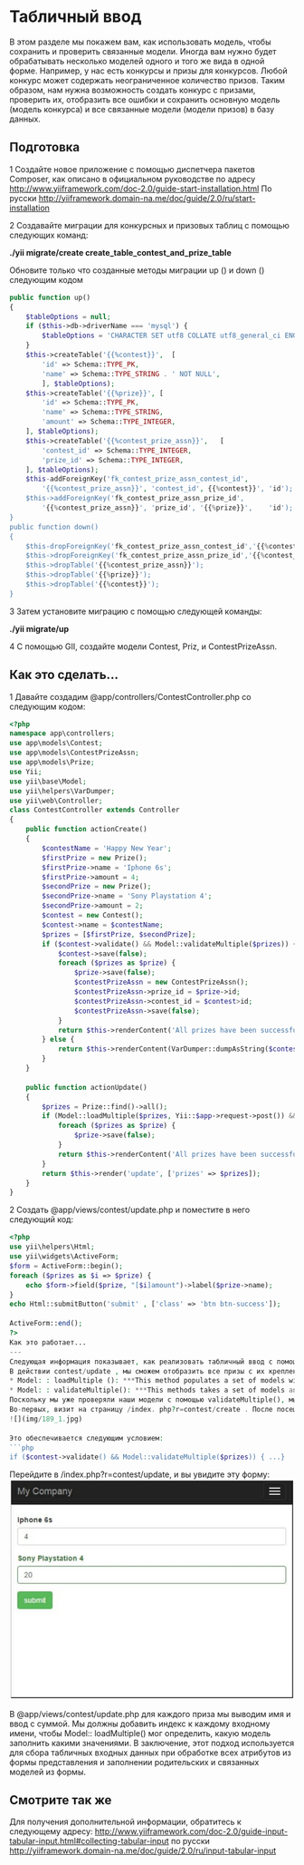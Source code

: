 Табличный ввод
===
В этом разделе мы покажем вам, как использовать модель, чтобы сохранить и проверить связанные модели. Иногда вам нужно будет обрабатывать несколько моделей одного и того же вида в одной форме.
Например, у нас есть конкурсы и призы для конкурсов. Любой конкурс может содержать неограниченное количество призов. Таким образом, нам нужна возможность создать конкурс с призами, проверить их, отобразить все ошибки и сохранить основную модель (модель конкурса) и все связанные модели (модели призов) в базу данных.

Подготовка
---
1  Создайте новое приложение с помощью диспетчера пакетов Composer, как описано в официальном руководстве по адресу <http://www.yiiframework.com/doc-2.0/guide-start-installation.html>  По русски <http://yiiframework.domain-na.me/doc/guide/2.0/ru/start-installation>

2 Создавайте миграции для конкурсных и призовых таблиц с помощью следующих команд:

**./yii migrate/create create_table_contest_and_prize_table**

Обновите только что созданные методы миграции up () и down () следующим кодом
```php
public function up()
{
    $tableOptions = null;
    if ($this->db->driverName === 'mysql') {
        $tableOptions = 'CHARACTER SET utf8 COLLATE utf8_general_ci ENGINE=InnoDB';
    }
    $this->createTable('{{%contest}}',	[
        'id' => Schema::TYPE_PK,
        'name' => Schema::TYPE_STRING .	' NOT NULL',
        ], $tableOptions);
    $this->createTable('{{%prize}}', [
        'id' => Schema::TYPE_PK,
        'name' => Schema::TYPE_STRING,
        'amount' => Schema::TYPE_INTEGER,
    ], $tableOptions);
    $this->createTable('{{%contest_prize_assn}}',	[
        'contest_id' => Schema::TYPE_INTEGER,
        'prize_id' => Schema::TYPE_INTEGER,
    ], $tableOptions);
    $this-addForeignKey('fk_contest_prize_assn_contest_id',
        '{{%contest_prize_assn}}', 'contest_id', {{%contest}}', 'id');
    $this->addForeignKey('fk_contest_prize_assn_prize_id',
        '{{%contest_prize_assn}}', 'prize_id', '{{%prize}}',	'id');
}
public function down()
{
    $this-dropForeignKey('fk_contest_prize_assn_contest_id','{{%contest_prize_assn}}');
    $this->dropForeignKey('fk_contest_prize_assn_prize_id','{{%contest_prize_assn}}');
    $this->dropTable('{{%contest_prize_assn}}');
    $this->dropTable('{{%prize}}');
    $this->dropTable('{{%contest}}');
}
```

3 Затем установите миграцию с помощью следующей команды:

**./yii migrate/up**

4 С помощью GII, создайте модели Contest, Priz, и  ContestPrizeAssn.

Как это сделать...
---

1 Давайте создадим @app/controllers/ContestController.php со следующим кодом:
```php
<?php
namespace app\controllers;
use app\models\Contest;
use app\models\ContestPrizeAssn;
use app\models\Prize;
use Yii;
use yii\base\Model;
use yii\helpers\VarDumper;
use yii\web\Controller;
class ContestController extends Controller
{
    public function actionCreate()
    {
        $contestName = 'Happy New Year';
        $firstPrize = new Prize();
        $firstPrize->name = 'Iphone 6s';
        $firstPrize->amount = 4;
        $secondPrize = new Prize();
        $secondPrize->name = 'Sony Playstation 4';
        $secondPrize->amount = 2;
        $contest = new Contest();
        $contest->name = $contestName;
        $prizes = [$firstPrize, $secondPrize];
        if ($contest->validate() && Model::validateMultiple($prizes)) {
            $contest->save(false);
            foreach ($prizes as $prize) {
                $prize->save(false);
                $contestPrizeAssn = new ContestPrizeAssn();
                $contestPrizeAssn->prize_id = $prize->id;
                $contestPrizeAssn->contest_id = $contest>id;
                $contestPrizeAssn->save(false);
            }
            return $this->renderContent('All prizes have been successfully saved!');
        } else {
            return $this->renderContent(VarDumper::dumpAsString($contest->getErrors()));
        }
    }

    public function actionUpdate()
    {
        $prizes = Prize::find()->all();
        if (Model::loadMultiple($prizes, Yii::$app->request->post()) &&Model::validateMultiple($prizes)){
            foreach ($prizes as $prize) {
                $prize->save(false);
            }
            return $this->renderContent('All prizes have been successfully saved!');
        }
        return $this->render('update', ['prizes' => $prizes]);
    }
}
```

2 Создать @app/views/contest/update.php и поместите в него следующий код:
```php
<?php
use yii\helpers\Html;
use yii\widgets\ActiveForm;
$form = ActiveForm::begin();
foreach ($prizes as $i => $prize) {
    echo $form->field($prize, "[$i]amount")->label($prize->name);
}
echo Html::submitButton('submit' , ['class' => 'btn btn-success']);

ActiveForm::end();
?>
Как это работает...
---
Следующая информация показывает, как реализовать табличный ввод с помощью Yii.
В действии contest/update , мы сможем отобразить все призы с их креплениями и редактировать их все сразу. Мы использовали два специальных метода Yii:
* Model: : loadMultiple (): ***This method populates a set of models with data from the end user***
* Model: : validateMultiple(): ***This methods takes a set of models and validates them all at once***
Поскольку мы уже проверяли наши модели с помощью validateMultiple(), мы передаем false в качестве параметра save(), чтобы избежать выполнения проверки дважды.
Во-первых, визит на страницу /index. php?r=contest/create . После посещения, вы увидите страницу, которая будет проверять и создавать "С Новым Годом" с двумя призами, и передаст призы текущей модели конкурса. Обратите внимание, что модель конкурса и призы будут сохранены в базе данных только в том случае, если они действительны:
![](img/189_1.jpg)

Это обеспечивается следующим условием:
```php
if ($contest->validate() && Model::validateMultiple($prizes)) { ...}
```
Перейдите в /index.php?r=contest/update, и вы увидите эту форму:
![](img/190_1.jpg)

В @app/views/contest/update.php для каждого приза мы выводим имя и ввод с суммой.
Мы должны добавить индекс к каждому входному имени, чтобы Model:: loadMultiple() мог определить, какую модель заполнить какими значениями.
В заключение, этот подход используется для сбора табличных входных данных при обработке всех атрибутов из формы представления и заполнении родительских и связанных моделей из формы.

Смотрите так же
---
Для получения дополнительной информации, обратитесь к следующему адресу:
<http://www.yiiframework.com/doc-2.0/guide-input-tabular-input.html#collecting-tabular-input>
по русски <http://yiiframework.domain-na.me/doc/guide/2.0/ru/input-tabular-input> 
